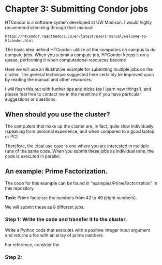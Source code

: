 # Chapter 3: Submitting Condor jobs

HTCondor is a software system developed at UW Madison. I would highly recommend skimming through their manual: 

    https://htcondor.readthedocs.io/en/latest/users-manual/welcome-to-htcondor.html

The basic idea behind HTCondor: utilize all the computers on campus to do compute jobs. When you submit a compute job, HTCondor keeps it on a queue, performing it when computational resources become

Here we will use an illustrative example for submitting multiple jobs on the cluster. The general technique suggested here certainly be improved upon by reading the manual and other resources. 

I will flesh this out with further tips and tricks (as I learn new things!), and please feel free to contact me in the meantime if you have particular suggestions or questions.

## When should you use the cluster?

The computers that make up the cluster are, in fact, quite slow individually (speaking from personal experience, and when compared to a good laptop or PC)

Therefore, the ideal use case is one where you are interested in multiple runs of the same code. When you submit these jobs as individual runs, the code is executed in parallel.


## An example: Prime Factorization.

The code for this example can be found in  "examples/PrimeFactorization" in this repository.

**Task:** Prime factorize the numbers from 42 to 49 (eight numbers).

We will submit these as 8 different jobs.

### Step 1: Write the code and transfer it to the cluster.

Write a Python code that executes with a positive integer input argument and returns a file with an array of prime numbers

For reference, consider the 

### Step 2: 

